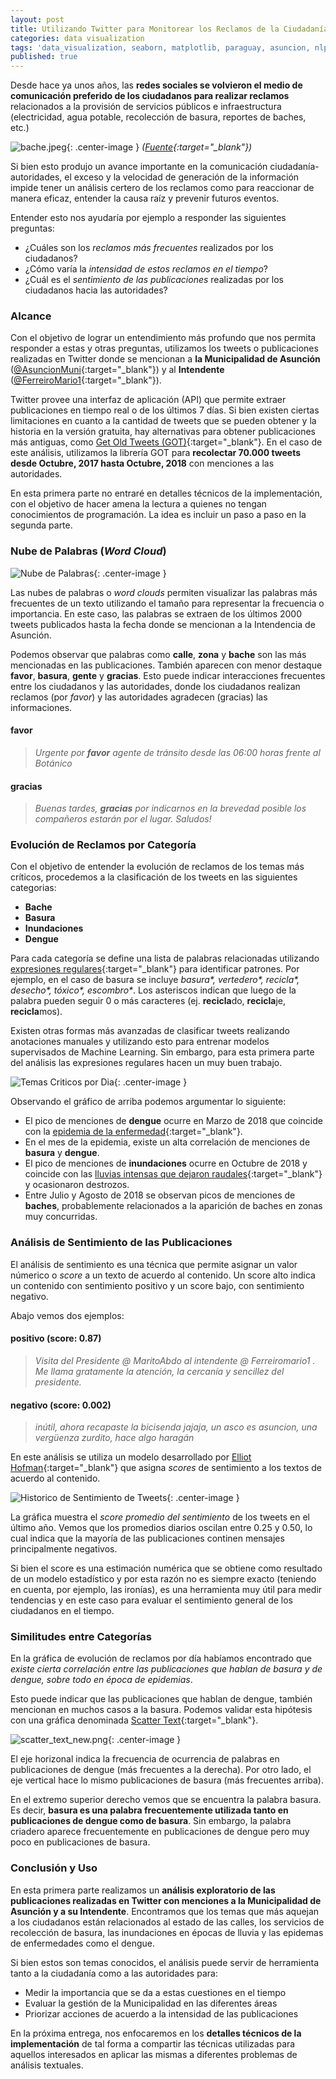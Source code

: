```yaml
---
layout: post
title: Utilizando Twitter para Monitorear los Reclamos de la Ciudadanía (1)
categories: data visualization
tags: 'data_visualization, seaborn, matplotlib, paraguay, asuncion, nlp'
published: true
---
```


Desde hace ya unos años, las **redes sociales se volvieron el medio de comunicación
preferido de los ciudadanos para realizar reclamos** relacionados a la provisión de servicios públicos e infraestructura (electricidad, agua potable, recolección de basura, reportes de baches, etc.)

![bache.jpeg]({{site.baseurl}}/images/2018-10-21-Analisis-Twitter-MuniAsu/bache.jpeg){: .center-image }
*([Fuente](http://www.lavozdigital.com.py/noticia.php?id=10658&id_categoria=9){:target="_blank"})*

Si bien esto produjo un avance importante en la comunicación ciudadanía-autoridades, el
exceso y la velocidad de generación de la información impide tener un análisis certero de los reclamos como para reaccionar de manera eficaz, entender la causa raíz y prevenir futuros eventos.

Entender esto nos ayudaría por ejemplo a responder las siguientes preguntas:
- ¿Cuáles son los _reclamos más frecuentes_ realizados por los ciudadanos?
- ¿Cómo varía la _intensidad de estos reclamos en el tiempo_?
- ¿Cuál es el _sentimiento de las publicaciones_ realizadas por los ciudadanos hacia las autoridades?

### Alcance

Con el objetivo de lograr un entendimiento más profundo que nos permita responder a
estas y otras preguntas, utilizamos los tweets o publicaciones realizadas en Twitter donde se mencionan a **la Municipalidad de Asunción** ([@AsuncionMuni](https://twitter.com/AsuncionMuni){:target="_blank"}) y al **Intendente** ([@FerreiroMario1](https://twitter.com/Ferreiromario1){:target="_blank"}).  

Twitter provee una interfaz de aplicación (API) que permite extraer publicaciones en tiempo real o de los últimos 7 días. Si bien existen ciertas limitaciones en cuanto a la cantidad de tweets que se pueden obtener y la historia en la versión gratuita, hay alternativas para obtener publicaciones más antiguas, como [Get Old Tweets (GOT)](https://bit.ly/2pm3LlI){:target="_blank"}. En el caso de este análisis, utilizamos la librería GOT para **recolectar 70.000 tweets desde Octubre, 2017 hasta Octubre, 2018** con menciones a las autoridades.

En esta primera parte no entraré en detalles técnicos de la implementación, con el objetivo de hacer amena la lectura a quienes no tengan conocimientos de programación. La idea es incluir un paso a paso en la segunda parte.

### Nube de Palabras (_Word Cloud_)

![Nube de Palabras]({{site.baseurl}}/images/2018-10-21-Analisis-Twitter-MuniAsu/word_cloud_2.png){: .center-image }

Las nubes de palabras o _word clouds_ permiten visualizar las palabras más frecuentes de un texto utilizando el tamaño para representar la frecuencia o importancia. En este caso, las palabras se extraen de los últimos 2000 tweets publicados hasta la fecha donde se mencionan a la Intendencia de Asunción.

Podemos observar que palabras como **calle**, **zona** y **bache** son las más mencionadas en las publicaciones. También aparecen con menor destaque **favor**, **basura**, **gente** y **gracias**. Esto puede indicar interacciones frecuentes entre los ciudadanos y las autoridades, donde los ciudadanos realizan reclamos (por _favor_) y las autoridades agradecen (gracias) las informaciones. 

#### favor

> _Urgente por **favor** agente de tránsito desde las 06:00 horas frente al Botánico_

#### gracias

> _Buenas tardes, **gracias** por indicarnos en la brevedad posible los compañeros estarán por el lugar. Saludos!_

### Evolución de Reclamos por Categoría

Con el objetivo de entender la evolución de reclamos de los temas más críticos, procedemos a la clasificación de los tweets en las siguientes categorias:

- **Bache**
- **Basura**
- **Inundaciones**
- **Dengue**

Para cada categoría se define una lista de palabras relacionadas utilizando [expresiones regulares](https://platzi.com/blog/expresiones-regulares-python/){:target="_blank"} para identificar patrones. Por ejemplo, en el caso de basura se incluye _basura*, vertedero*, recicla*, desecho*, tóxico*, escombro*_. Los asteriscos indican que luego de la palabra pueden seguir 0 o más caracteres (ej. **recicla**do, **recicla**je, **recicla**mos). 

Existen  otras formas más avanzadas de clasificar tweets realizando anotaciones manuales y utilizando esto para entrenar modelos supervisados de Machine Learning. Sin embargo, para esta primera parte del análisis las expresiones regulares hacen un muy buen trabajo.

![Temas Criticos por Dia]({{site.baseurl}}/images/2018-10-21-Analisis-Twitter-MuniAsu/historico_menciones_new.png){: .center-image }

Observando el gráfico de arriba podemos argumentar lo siguiente:

- El pico de menciones de **dengue** ocurre en Marzo de 2018 que coincide con la [epidemia de la enfermedad](http://www.abc.com.py/nacionales/aprueban-emergencia-por-dengue-1681564.html){:target="_blank"}. 
- En el mes de la epidemia, existe un alta correlación de menciones de **basura** y **dengue**.
- El pico de menciones de **inundaciones** ocurre en Octubre de 2018 y coincide con las [lluvias intensas que dejaron raudales](http://www.abc.com.py/nacionales/raudales-causan-estragos-durante-tormenta-1747540.html){:target="_blank"} y ocasionaron destrozos.
- Entre Julio y Agosto de 2018 se observan picos de menciones de **baches**, probablemente relacionados a la aparición de baches en zonas muy concurridas.

### Análisis de Sentimiento de las Publicaciones

El análisis de sentimiento es una técnica que permite asignar un valor númerico o _score_ a un texto de acuerdo al contenido. Un score alto indica un contenido con sentimiento positivo y un score bajo, con sentimiento negativo. 

Abajo vemos dos ejemplos:

#### positivo (score: 0.87)
> _Visita del Presidente @ MaritoAbdo al intendente @ Ferreiromario1 . Me llama gratamente la atención, la cercanía y sencillez del presidente._ 

#### negativo (score: 0.002)
> _inútil, ahora recapaste la bicisenda jajaja, un asco es asuncion, una vergüenza zurdito, hace algo haragán_

En este análisis se utiliza un modelo desarrollado por [Elliot Hofman](https://github.com/aylliote/senti-py){:target="_blank"} que asigna _scores_ de sentimiento a los textos de acuerdo al contenido. 

![Historico de Sentimiento de Tweets]({{site.baseurl}}/images/2018-10-21-Analisis-Twitter-MuniAsu/historico_sentimiento.png){: .center-image }

La gráfica muestra el _score promedio del sentimiento_ de los tweets en el último año. Vemos que los promedios diarios oscilan entre 0.25 y 0.50, lo cual indica que la mayoría de las publicaciones continen mensajes principalmente negativos. 

Si bien el score es una estimación numérica que se obtiene como resultado de un modelo estadístico y por esta razón no es siempre exacto (teniendo en cuenta, por ejemplo, las ironías), es una herramienta muy útil para medir tendencias y en este caso para evaluar el sentimiento general de los ciudadanos en el tiempo.

### Similitudes entre Categorías

En la gráfica de evolución de reclamos por día habíamos encontrado que _existe cierta correlación entre las publicaciones que hablan de basura y de dengue, sobre todo en época de epidemias_.

Esto puede indicar que las publicaciones que hablan de dengue, también mencionan en muchos casos a la basura. Podemos validar esta hipótesis con una gráfica denominada [Scatter Text](https://github.com/JasonKessler/scattertext){:target="_blank"}. 

![scatter_text_new.png]({{site.baseurl}}/images/2018-10-21-Analisis-Twitter-MuniAsu/scatter_text_new.png){: .center-image }

El eje horizonal indica la frecuencia de ocurrencia de palabras en publicaciones de dengue (más frecuentes a la derecha). Por otro lado, el eje vertical hace lo mismo publicaciones de basura (más frecuentes arriba). 

En el extremo superior derecho vemos que se encuentra la palabra basura. Es decir, **basura es una palabra frecuentemente utilizada tanto en publicaciones de dengue como de basura**. Sin embargo, la palabra criadero aparece frecuentemente en publicaciones de dengue pero muy poco en publicaciones de basura. 

### Conclusión y Uso

En esta primera parte realizamos un **análisis exploratorio de las publicaciones
realizadas en Twitter con menciones a la Municipalidad de Asunción y a su Intendente**. Encontramos que los temas que más aquejan a los ciudadanos están relacionados al estado de las calles, los servicios de recolección de basura, las inundaciones en épocas de lluvia y las epidemas de enfermedades como el dengue.

Si bien estos son temas conocidos, el análisis puede servir de herramienta tanto a la ciudadanía como a las autoridades para: 
- Medir la importancia que se da a estas cuestiones en el tiempo
- Evaluar la gestión de la Municipalidad en las diferentes áreas
- Priorizar acciones de acuerdo a la intensidad de las publicaciones

En la próxima entrega, nos enfocaremos en los **detalles técnicos de la implementación** de tal forma a compartir las técnicas utilizadas para aquellos interesados en aplicar las mismas a diferentes problemas de análisis textuales.
